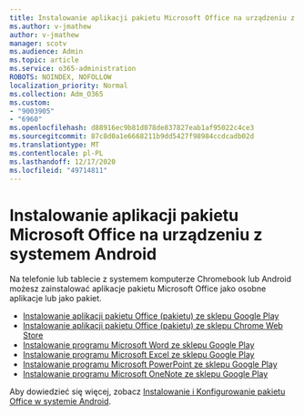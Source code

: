 ```yaml
---
title: Instalowanie aplikacji pakietu Microsoft Office na urządzeniu z systemem Android
ms.author: v-jmathew
author: v-jmathew
manager: scotv
ms.audience: Admin
ms.topic: article
ms.service: o365-administration
ROBOTS: NOINDEX, NOFOLLOW
localization_priority: Normal
ms.collection: Adm_O365
ms.custom:
- "9003905"
- "6960"
ms.openlocfilehash: d88916ec9b81d078de837827eab1af95022c4ce3
ms.sourcegitcommit: 87c8d0a1e6668211b9dd5427f98984ccdcadb02d
ms.translationtype: MT
ms.contentlocale: pl-PL
ms.lasthandoff: 12/17/2020
ms.locfileid: "49714811"
---
```

# <a name="install-microsoft-office-apps-on-an-android-device"></a>Instalowanie aplikacji pakietu Microsoft Office na urządzeniu z systemem Android

Na telefonie lub tablecie z systemem komputerze Chromebook lub Android możesz zainstalować aplikacje pakietu Microsoft Office jako osobne aplikacje lub jako pakiet.

- [Instalowanie aplikacji pakietu Office (pakietu) ze sklepu Google Play](https://go.microsoft.com/fwlink/?linkid=2137009)
- [Instalowanie aplikacji pakietu Office (pakietu) ze sklepu Chrome Web Store](https://go.microsoft.com/fwlink/?linkid=2137212)
- [Instalowanie programu Microsoft Word ze sklepu Google Play](https://go.microsoft.com/fwlink/?linkid=2136994)
- [Instalowanie programu Microsoft Excel ze sklepu Google Play](https://go.microsoft.com/fwlink/?linkid=2137120)
- [Instalowanie programu Microsoft PowerPoint ze sklepu Google Play](https://go.microsoft.com/fwlink/?linkid=2137121)
- [Instalowanie programu Microsoft OneNote ze sklepu Google Play](https://go.microsoft.com/fwlink/?linkid=2137211)

Aby dowiedzieć się więcej, zobacz [Instalowanie i Konfigurowanie pakietu Office w systemie Android](https://go.microsoft.com/fwlink/?linkid=2135287).
